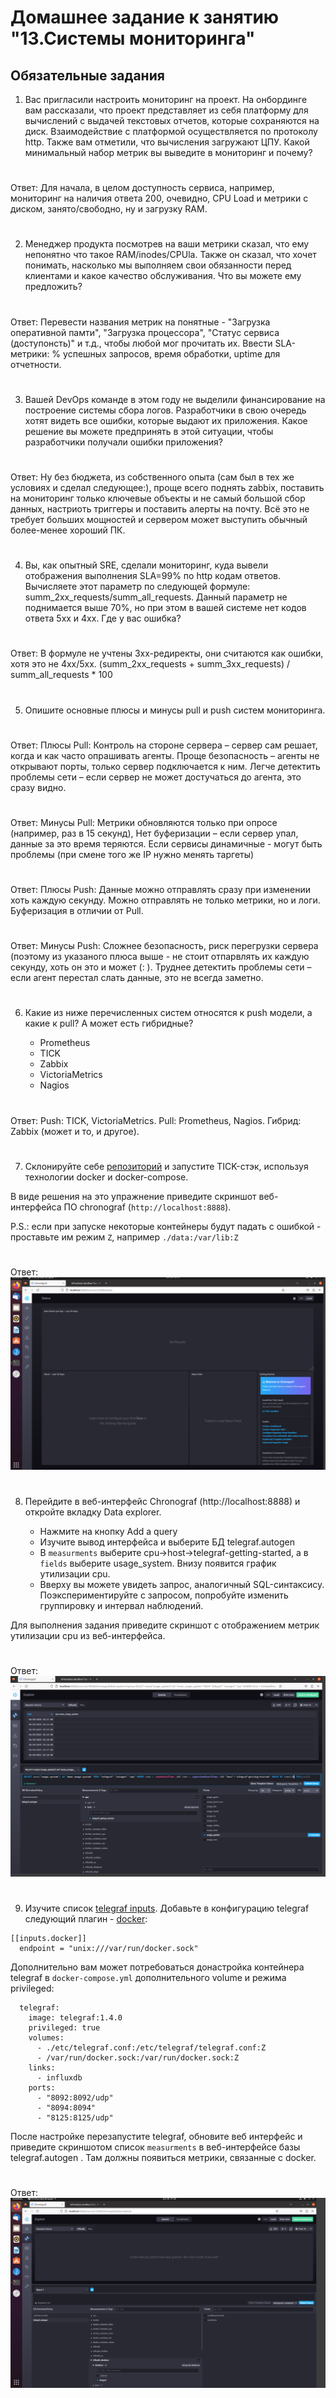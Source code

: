 # Домашнее задание к занятию "13.Системы мониторинга"

## Обязательные задания

1. Вас пригласили настроить мониторинг на проект. На онбординге вам рассказали, что проект представляет из себя 
платформу для вычислений с выдачей текстовых отчетов, которые сохраняются на диск. Взаимодействие с платформой 
осуществляется по протоколу http. Также вам отметили, что вычисления загружают ЦПУ. Какой минимальный набор метрик вы
выведите в мониторинг и почему?
#
Ответ: Для начала, в целом доступность сервиса, например, мониторинг на наличия ответа 200, очевидно, CPU Load и метрики с диском, занято/свободно, ну и загрузку RAM. 
#
2. Менеджер продукта посмотрев на ваши метрики сказал, что ему непонятно что такое RAM/inodes/CPUla. Также он сказал, 
что хочет понимать, насколько мы выполняем свои обязанности перед клиентами и какое качество обслуживания. Что вы 
можете ему предложить?
#
Ответ: Перевести названия метрик на понятные - "Загрузка оперативной памти", "Загрузка процессора", "Статус сервиса (доступонсть)" и т.д., чтобы любой мог прочитать их. Ввести SLA-метрики: % успешных запросов, время обработки, uptime для отчетности.
#
3. Вашей DevOps команде в этом году не выделили финансирование на построение системы сбора логов. Разработчики в свою 
очередь хотят видеть все ошибки, которые выдают их приложения. Какое решение вы можете предпринять в этой ситуации, 
чтобы разработчики получали ошибки приложения?
#
Ответ: Ну без бюджета, из собственного опыта (сам был в тех же условиях и сделал следующее:), проще всего поднять zabbix, поставить на мониторинг только ключевые объекты и не самый большой сбор данных, настриоть триггеры и поставить алерты на почту. Всё это не требует больших мощностей и сервером может выступить обычный более-менее хороший ПК.
#
4. Вы, как опытный SRE, сделали мониторинг, куда вывели отображения выполнения SLA=99% по http кодам ответов. 
Вычисляете этот параметр по следующей формуле: summ_2xx_requests/summ_all_requests. Данный параметр не поднимается выше 
70%, но при этом в вашей системе нет кодов ответа 5xx и 4xx. Где у вас ошибка?
#
Ответ: В формуле не учтены 3xx-редиректы, они считаются как ошибки, хотя это не 4xx/5xx. (summ_2xx_requests + summ_3xx_requests) / summ_all_requests * 100
#
5. Опишите основные плюсы и минусы pull и push систем мониторинга.
#
Ответ: Плюсы Pull: Контроль на стороне сервера – сервер сам решает, когда и как часто опрашивать агенты. Проще безопасность – агенты не открывают порты, только сервер подключается к ним. Легче детектить проблемы сети – если сервер не может достучаться до агента, это сразу видно. 
# 
Ответ: Минусы Pull: Метрики обновляются только при опросе (например, раз в 15 секунд), Нет буферизации – если сервер упал, данные за это время теряются. Если сервисы динамичные - могут быть проблемы (при смене того же IP нужно менять таргеты)
#
Ответ: Плюсы Push: Данные можно отправлять сразу при изменении хоть каждую секунду. Можно отправлять не только метрики, но и логи. Буферизация в отличии от Pull.
#
Ответ: Минусы Push: Сложнее безопасность, риск перегрузки сервера (поэтому из указаного плюса выше - не стоит отпарвлять их каждую секунду, хоть он это и может (: ). Труднее детектить проблемы сети – если агент перестал слать данные, это не всегда заметно.
#
6. Какие из ниже перечисленных систем относятся к push модели, а какие к pull? А может есть гибридные?

    - Prometheus 
    - TICK
    - Zabbix
    - VictoriaMetrics
    - Nagios
#
Ответ:
Push: TICK, VictoriaMetrics.
Pull: Prometheus, Nagios.
Гибрид: Zabbix (может и то, и другое).
#
7. Склонируйте себе [репозиторий](https://github.com/influxdata/sandbox/tree/master) и запустите TICK-стэк, 
используя технологии docker и docker-compose.

В виде решения на это упражнение приведите скриншот веб-интерфейса ПО chronograf (`http://localhost:8888`). 

P.S.: если при запуске некоторые контейнеры будут падать с ошибкой - проставьте им режим `Z`, например
`./data:/var/lib:Z`
#
Ответ:![1](https://github.com/Takarigua/sysmonitor/blob/4bae485dd0d636eed1090dba0a6c028d8db57fe0/screen/1.png)
#
8. Перейдите в веб-интерфейс Chronograf (http://localhost:8888) и откройте вкладку Data explorer.
        
    - Нажмите на кнопку Add a query
    - Изучите вывод интерфейса и выберите БД telegraf.autogen
    - В `measurments` выберите cpu->host->telegraf-getting-started, а в `fields` выберите usage_system. Внизу появится график утилизации cpu.
    - Вверху вы можете увидеть запрос, аналогичный SQL-синтаксису. Поэкспериментируйте с запросом, попробуйте изменить группировку и интервал наблюдений.

Для выполнения задания приведите скриншот с отображением метрик утилизации cpu из веб-интерфейса.
#
Ответ:![2](https://github.com/Takarigua/sysmonitor/blob/4bae485dd0d636eed1090dba0a6c028d8db57fe0/screen/2.png)
#
9. Изучите список [telegraf inputs](https://github.com/influxdata/telegraf/tree/master/plugins/inputs). 
Добавьте в конфигурацию telegraf следующий плагин - [docker](https://github.com/influxdata/telegraf/tree/master/plugins/inputs/docker):
```
[[inputs.docker]]
  endpoint = "unix:///var/run/docker.sock"
```

Дополнительно вам может потребоваться донастройка контейнера telegraf в `docker-compose.yml` дополнительного volume и 
режима privileged:
```
  telegraf:
    image: telegraf:1.4.0
    privileged: true
    volumes:
      - ./etc/telegraf.conf:/etc/telegraf/telegraf.conf:Z
      - /var/run/docker.sock:/var/run/docker.sock:Z
    links:
      - influxdb
    ports:
      - "8092:8092/udp"
      - "8094:8094"
      - "8125:8125/udp"
```

После настройке перезапустите telegraf, обновите веб интерфейс и приведите скриншотом список `measurments` в 
веб-интерфейсе базы telegraf.autogen . Там должны появиться метрики, связанные с docker.
#
Ответ:![3](https://github.com/Takarigua/sysmonitor/blob/4bae485dd0d636eed1090dba0a6c028d8db57fe0/screen/3.png)
#
